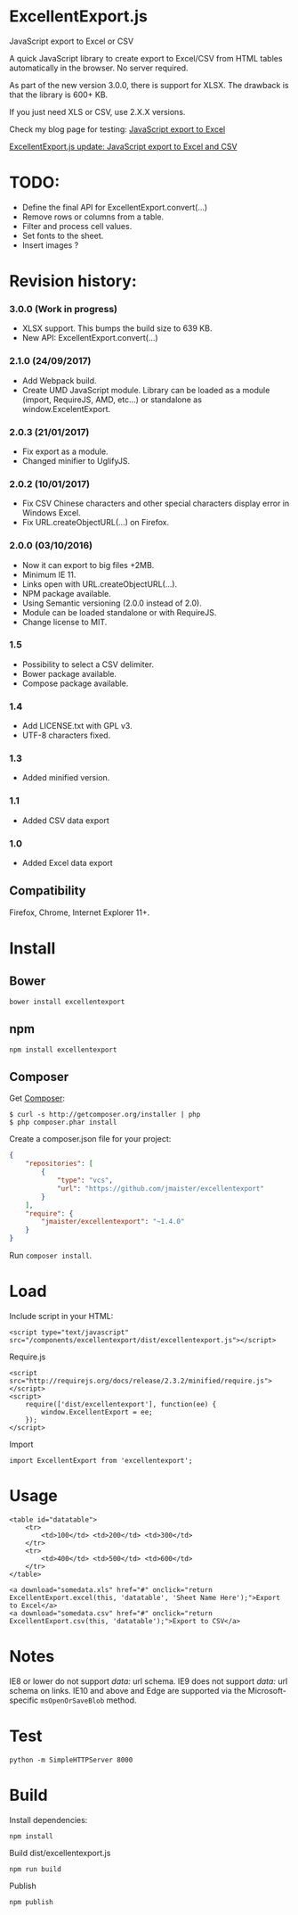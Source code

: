 # ExcellentExport.js

JavaScript export to Excel or CSV

A quick JavaScript library to create export to Excel/CSV from HTML tables automatically in the browser. No server required.

As part of the new version 3.0.0, there is support for XLSX. The drawback is that the library is 600+ KB.

If you just need XLS or CSV, use 2.X.X versions.

Check my blog page for testing:
[JavaScript export to Excel](http://jordiburgos.com/post/2013/javascript-export-to-excel.html)

[ExcellentExport.js update: JavaScript export to Excel and CSV](http://jordiburgos.com/post/2014/excellentexport-javascript-export-to-excel-csv.html)

# TODO:

* Define the final API for ExcellentExport.convert(...)
* Remove rows or columns from a table.
* Filter and process cell values.
* Set fonts to the sheet.
* Insert images ?

# Revision history:

### 3.0.0 (Work in progress)

* XLSX support. This bumps the build size to 639 KB.
* New API: ExcellentExport.convert(...)

### 2.1.0 (24/09/2017)

* Add Webpack build.
* Create UMD JavaScript module. Library can be loaded as a module (import, RequireJS, AMD, etc...) or standalone as window.ExcelentExport.

### 2.0.3 (21/01/2017)

* Fix export as a module.
* Changed minifier to UglifyJS.

### 2.0.2 (10/01/2017)

* Fix CSV Chinese characters and other special characters display error in Windows Excel.
* Fix URL.createObjectURL(...) on Firefox.


### 2.0.0 (03/10/2016)

* Now it can export to big files +2MB.
* Minimum IE 11.
* Links open with URL.createObjectURL(...).
* NPM package available.
* Using Semantic versioning (2.0.0 instead of 2.0).
* Module can be loaded standalone or with RequireJS.
* Change license to MIT.

### 1.5

* Possibility to select a CSV delimiter.
* Bower package available.
* Compose package available.

### 1.4

* Add LICENSE.txt with GPL v3.
* UTF-8 characters fixed.

### 1.3

* Added minified version.

### 1.1

* Added CSV data export

### 1.0

* Added Excel data export

## Compatibility

Firefox, Chrome, Internet Explorer 11+.

# Install

## Bower

    bower install excellentexport


## npm

    npm install excellentexport

## Composer

Get [Composer](http://getcomposer.org):

	$ curl -s http://getcomposer.org/installer | php
	$ php composer.phar install

Create a composer.json file for your project:

```JSON
{
    "repositories": [
        {
            "type": "vcs",
            "url": "https://github.com/jmaister/excellentexport"
        }
    ],
    "require": {
        "jmaister/excellentexport": "~1.4.0"
    }
}
```

Run `composer install`.

# Load


Include script in your HTML:


    <script type="text/javascript" src="/components/excellentexport/dist/excellentexport.js"></script>


Require.js

    <script src="http://requirejs.org/docs/release/2.3.2/minified/require.js"></script>
    <script>
        require(['dist/excellentexport'], function(ee) {
            window.ExcellentExport = ee;
        });
    </script>

Import

    import ExcellentExport from 'excellentexport';

# Usage

    <table id="datatable">
        <tr>
            <td>100</td> <td>200</td> <td>300</td>
        </tr>
        <tr>
            <td>400</td> <td>500</td> <td>600</td>
        </tr>
    </table>

    <a download="somedata.xls" href="#" onclick="return ExcellentExport.excel(this, 'datatable', 'Sheet Name Here');">Export to Excel</a>
    <a download="somedata.csv" href="#" onclick="return ExcellentExport.csv(this, 'datatable');">Export to CSV</a>


# Notes

IE8 or lower do not support *data:* url schema.
IE9 does not support *data:* url schema on links.
IE10 and above and Edge are supported via the Microsoft-specific `msOpenOrSaveBlob` method.

# Test

    python -m SimpleHTTPServer 8000

# Build

Install dependencies:

    npm install
    
Build dist/excellentexport.js

    npm run build

Publish

    npm publish
